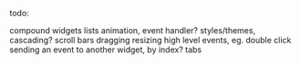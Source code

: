 todo:

compound widgets
lists
animation, event handler?
styles/themes, cascading?
scroll bars
dragging
resizing
high level events, eg. double click
sending an event to another widget, by index?
tabs

